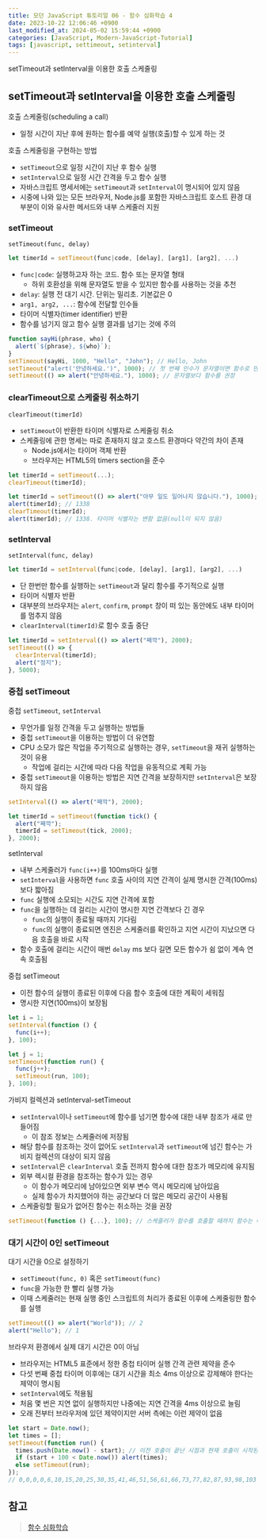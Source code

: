 ```yaml
---
title: 모던 JavaScript 튜토리얼 06 - 함수 심화학습 4
date: 2023-10-22 12:06:46 +0900
last_modified_at: 2024-05-02 15:59:44 +0900
categories: [JavaScript, Modern-JavaScript-Tutorial]
tags: [javascript, settimeout, setinterval]
---
```


setTimeout과 setInterval을 이용한 호출 스케줄링

## setTimeout과 setInterval을 이용한 호출 스케줄링

호출 스케줄링(scheduling a call)

- 일정 시간이 지난 후에 원하는 함수를 예약 실행(호출)할 수 있게 하는 것

호출 스케줄링을 구현하는 방법

- `setTimeout`으로 일정 시간이 지난 후 함수 실행
- `setInterval`으로 일정 시간 간격을 두고 함수 실행
- 자바스크립트 명세서에는 `setTimeout`과 `setInterval`이 명시되어 있지 않음
- 시중에 나와 있는 모든 브라우저, Node.js를 포함한 자바스크립트 호스트 환경 대부분이 이와 유사한 메서드와 내부 스케줄러 지원

### setTimeout

`setTimeout(func, delay)`

```javascript
let timerId = setTimeout(func|code, [delay], [arg1], [arg2], ...)
```

- `func|code`: 실행하고자 하는 코드. 함수 또는 문자열 형태
  - 하위 호환성을 위해 문자열도 받을 수 있지만 함수를 사용하는 것을 추천
- `delay`: 실행 전 대기 시간. 단위는 밀리초. 기본값은 0
- `arg1, arg2, ...`: 함수에 전달할 인수들
- 타이머 식별자(timer identifier) 반환
- 함수를 넘기지 않고 함수 실행 결과를 넘기는 것에 주의

```javascript
function sayHi(phrase, who) {
  alert(`${phrase}, ${who}`);
}
setTimeout(sayHi, 1000, "Hello", "John"); // Hello, John
setTimeout("alert('안녕하세요.')", 1000); // 첫 번째 인수가 문자열이면 함수로 만듦
setTimeout(() => alert("안녕하세요."), 1000); // 문자열보다 함수를 권장
```

### clearTimeout으로 스케줄링 취소하기

`clearTimeout(timerId)`

- `setTimeout`이 반환한 타이머 식별자로 스케줄링 취소
- 스케줄링에 관한 명세는 따로 존재하지 않고 호스트 환경마다 약간의 차이 존재
  - Node.js에서는 타이머 객체 반환
  - 브라우저는 HTML5의 timers section을 준수

```javascript
let timerId = setTimeout(...);
clearTimeout(timerId);
```

```javascript
let timerId = setTimeout(() => alert("아무 일도 일어나지 않습니다."), 1000);
alert(timerId); // 1338
clearTimeout(timerId);
alert(timerId); // 1338. 타이머 식별자는 변함 없음(null이 되지 않음)
```

### setInterval

`setInterval(func, delay)`

```javascript
let timerId = setInterval(func|code, [delay], [arg1], [arg2], ...)
```

- 단 한번만 함수를 실행하는 `setTimeout`과 달리 함수를 주기적으로 실행
- 타이머 식별자 반환
- 대부분의 브라우저는 `alert`, `confirm`, `prompt` 창이 떠 있는 동안에도 내부 타이머를 멈추지 않음
- `clearInterval(timerId)`로 함수 호출 중단

```javascript
let timerId = setInterval(() => alert("째깍"), 2000);
setTimeout(() => {
  clearInterval(timerId);
  alert("정지");
}, 5000);
```

### 중첩 setTimeout

중첩 `setTimeout`, `setInterval`

- 무언가를 일정 간격을 두고 실행하는 방법들
- 중첩 `setTimeout`을 이용하는 방법이 더 유연함
- CPU 소모가 많은 작업을 주기적으로 실행하는 경우, `setTimeout`을 재귀 실행하는 것이 유용
  - 작업에 걸리는 시간에 따라 다음 작업을 유동적으로 계획 가능
- 중첩 `setTimeout`을 이용하는 방법은 지연 간격을 보장하지만 `setInterval`은 보장하지 않음

```javascript
setInterval(() => alert("째깍"), 2000);

let timerId = setTimeout(function tick() {
  alert("째깍");
  timerId = setTimeout(tick, 2000);
}, 2000);
```

setInterval

- 내부 스케줄러가 `func(i++)`를 100ms마다 실행
- `setInterval`을 사용하면 `func` 호출 사이의 지연 간격이 실제 명시한 간격(100ms)보다 짧아짐
- `func` 실행에 소모되는 시간도 지연 간격에 포함
- `func`을 실행하는 데 걸리는 시간이 명시한 지연 간격보다 긴 경우
  - `func`의 실행이 종료될 때까지 기다림
  - `func`의 실행이 종료되면 엔진은 스케줄러를 확인하고 지연 시간이 지났으면 다음 호출을 바로 시작
- 함수 호출에 걸리는 시간이 매번 `delay` ms 보다 길면 모든 함수가 쉼 없이 계속 연속 호출됨

중첩 setTimeout

- 이전 함수의 실행이 종료된 이후에 다음 함수 호출에 대한 계획이 세워짐
- 명시한 지연(100ms)이 보장됨

```javascript
let i = 1;
setInterval(function () {
  func(i++);
}, 100);

let j = 1;
setTimeout(function run() {
  func(j++);
  setTimeout(run, 100);
}, 100);
```

가비지 컬렉션과 setInterval-setTimeout

- `setInterval`이나 `setTimeout`에 함수를 넘기면 함수에 대한 내부 참조가 새로 만들어짐
  - 이 참조 정보는 스케줄러에 저장됨
- 해당 함수를 참조하는 것이 없어도 `setInterval`과 `setTimeout`에 넘긴 함수는 가비지 컬렉션의 대상이 되지 않음
- `setInterval`은 `clearInterval` 호출 전까지 함수에 대한 참조가 메모리에 유지됨
- 외부 렉시컬 환경을 참조하는 함수가 있는 경우
  - 이 함수가 메모리에 남아있으면 외부 변수 역시 메모리에 남아있음
  - 실제 함수가 차지했어야 하는 공간보다 더 많은 메모리 공간이 사용됨
- 스케줄링할 필요가 없어진 함수는 취소하는 것을 권장

```javascript
setTimeout(function () {...}, 100); // 스케줄러가 함수를 호출할 때까지 함수는 메모리에 유지됨
```

### 대기 시간이 0인 setTimeout

대기 시간을 0으로 설정하기

- `setTimeout(func, 0)` 혹은 `setTimeout(func)`
- `func`을 가능한 한 빨리 실행 가능
- 이때 스케줄러는 현재 실행 중인 스크립트의 처리가 종료된 이후에 스케줄링한 함수를 실행

```javascript
setTimeout(() => alert("World")); // 2
alert("Hello"); // 1
```

브라우저 환경에서 실제 대기 시간은 0이 아님

- 브라우저는 HTML5 표준에서 정한 중첩 타이머 실행 간격 관련 제약을 준수
- 다섯 번째 중첩 타이머 이후에는 대기 시간을 최소 4ms 이상으로 강제해야 한다는 제약이 명시됨
- `setInterval`에도 적용됨
- 처음 몇 번은 지연 없이 실행하지만 나중에는 지연 간격을 4ms 이상으로 늘림
- 오래 전부터 브라우저에 있던 제약이지만 서버 측에는 이런 제약이 없음

```javascript
let start = Date.now();
let times = [];
setTimeout(function run() {
  times.push(Date.now() - start); // 이전 호출이 끝난 시점과 현재 호출이 시작된 시점의 시차
  if (start + 100 < Date.now()) alert(times);
  else setTimeout(run);
});
// 0,0,0,0,6,10,15,20,25,30,35,41,46,51,56,61,66,73,77,82,87,93,98,103
```

## 참고

> [함수 심화학습](https://ko.javascript.info/advanced-functions)
